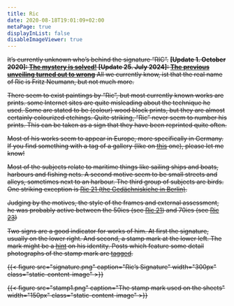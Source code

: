 ```yaml
---
title: Ric
date: 2020-08-18T19:01:09+02:00
metaPage: true
displayInList: false
disableImageViewer: true
---
```

<s>It’s currently unknown who’s behind the signature “RIC”.</s> <s>**[Update 1. October 2020]: [The mystery is solved!](/ric/mystery-solved)**<s> **[Update 25. July 2024]: [The previous unveiling turned out to wrong](/post/mystery-again/)**
All we currently know, ist that the real name of Ric is Fritz Neumann, but not much more.

There seem to exist paintings by “Ric”, but most currently known works are prints. some Internet sites are quite misleading about the technique he used. Some are stated to be (colour) wood block prints, but they are almost certainly colourized etchings. Quite striking, “Ric” never seem to number his prints. This can be taken as a sign that they have been reprinted quite often.

Most of his works seem to appear in Europe, more specifically in Germany. If you find something with a tag of a gallery (like on [this](post/sailing-boats-ric06) one), please let me know!

Most of the subjects relate to maritime things like sailing ships and boats, harbours and fishing nets. A second motive seem to be small streets and alleys, sometimes next to an harbour. The third group of subjects are birds. One striking exception is [Ric 21 (the Gedächniskiche in Berlin)](/tags/ric-21).

Judging by the motives, the style of the frames and external assessment, he was probably active between the 50ies (see [Ric 21](/tags/ric-21)) and 70ies (see [Ric 23](/tags/ric-23))

Two signs are a good indicator for works of him. At first the signature, usually on the lower right. And second, a stamp mark at the lower left. The mark might be a [hint](/hints/fritz-neumann) on his identity. Posts which feature some detail photographs of the stamp mark are [tagged](/tags/blindembossing).

{{< figure src="signature.png" caption="Ric’s Signature" width="300px" class="static-content-image" >}}

{{< figure src="stamp1.png" caption="The stamp mark used on the sheets" width="150px" class="static-content-image" >}}
